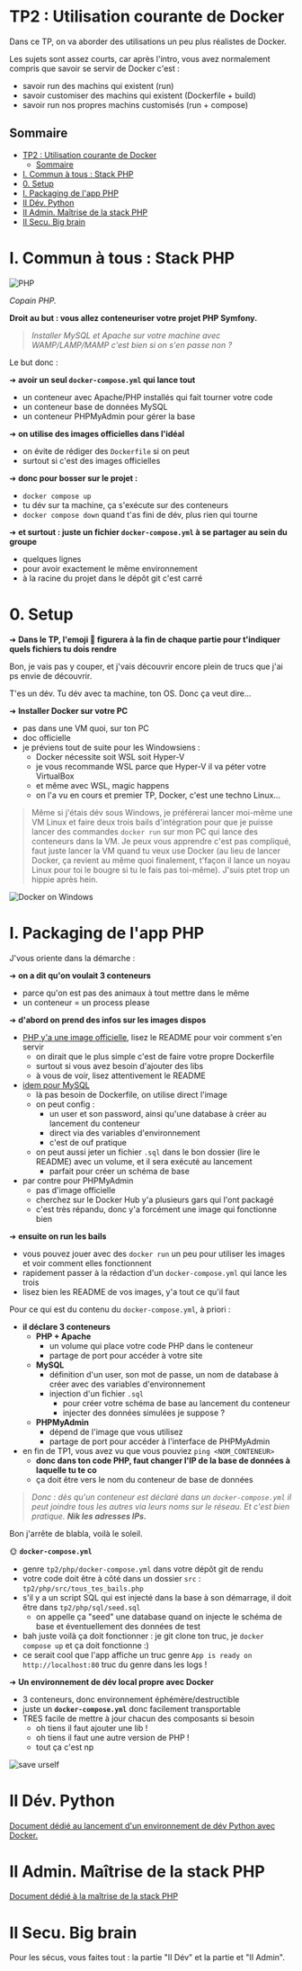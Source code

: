 # TP2 : Utilisation courante de Docker

Dans ce TP, on va aborder des utilisations un peu plus réalistes de Docker.

Les sujets sont assez courts, car après l'intro, vous avez normalement compris que savoir se servir de Docker c'est :

- savoir run des machins qui existent (run)
- savoir customiser des machins qui existent (Dockerfile + build)
- savoir run nos propres machins customisés (run + compose)

## Sommaire

- [TP2 : Utilisation courante de Docker](#tp2--utilisation-courante-de-docker)
  - [Sommaire](#sommaire)
- [I. Commun à tous : Stack PHP](#i-commun-à-tous--stack-php)
- [0. Setup](#0-setup)
- [I. Packaging de l'app PHP](#i-packaging-de-lapp-php)
- [II Dév. Python](#ii-dév-python)
- [II Admin. Maîtrise de la stack PHP](#ii-admin-maîtrise-de-la-stack-php)
- [II Secu. Big brain](#ii-secu-big-brain)

# I. Commun à tous : Stack PHP

![PHP](./img/php.jpg)

*Copain PHP.*

**Droit au but : vous allez conteneuriser votre projet PHP Symfony.**

> *Installer MySQL et Apache sur votre machine avec WAMP/LAMP/MAMP c'est bien si on s'en passe non ?*

Le but donc :

➜ **avoir un seul `docker-compose.yml` qui lance tout**

- un conteneur avec Apache/PHP installés qui fait tourner votre code
- un conteneur base de données MySQL
- un conteneur PHPMyAdmin pour gérer la base

➜ **on utilise des images officielles dans l'idéal**

- on évite de rédiger des `Dockerfile` si on peut
- surtout si c'est des images officielles

➜ **donc pour bosser sur le projet :**

- `docker compose up`
- tu dév sur ta machine, ça s'exécute sur des conteneurs
- `docker compose down` quand t'as fini de dév, plus rien qui tourne

➜ **et surtout : juste un fichier `docker-compose.yml` à se partager au sein du groupe**

- quelques lignes
- pour avoir exactement le même environnement
- à la racine du projet dans le dépôt git c'est carré

# 0. Setup

➜ **Dans le TP, l'emoji 📜 figurera à la fin de chaque partie pour t'indiquer quels fichiers tu dois rendre**

Bon, je vais pas y couper, et j'vais découvrir encore plein de trucs que j'ai ps envie de découvrir.

T'es un dév. Tu dév avec ta machine, ton OS. Donc ça veut dire...

➜ **Installer Docker sur votre PC**

- pas dans une VM quoi, sur ton PC
- doc officielle
- je préviens tout de suite pour les Windowsiens :
  - Docker nécessite soit WSL soit Hyper-V
  - je vous recommande WSL parce que Hyper-V il va péter votre VirtualBox
  - et même avec WSL, magic happens
  - on l'a vu en cours et premier TP, Docker, c'est une techno Linux...

> Même si j'étais dév sous Windows, je préférerai lancer moi-même une VM Linux et faire deux trois bails d'intégration pour que je puisse lancer des commandes `docker run` sur mon PC qui lance des conteneurs dans la VM. Je peux vous apprendre c'est pas compliqué, faut juste lancer la VM quand tu veux use Docker (au lieu de lancer Docker, ça revient au même quoi finalement, t'façon il lance un noyau Linux pour toi le bougre si tu le fais pas toi-même). J'suis ptet trop un hippie après hein.

![Docker on Windows](./img/docker_on_windows.jpg)

# I. Packaging de l'app PHP

J'vous oriente dans la démarche :

➜ **on a dit qu'on voulait 3 conteneurs**

- parce qu'on est pas des animaux à tout mettre dans le même
- un conteneur = un process please

➜ **d'abord on prend des infos sur les images dispos**

- [PHP y'a une image officielle](https://hub.docker.com/_/php), lisez le README pour voir comment s'en servir
  - on dirait que le plus simple c'est de faire votre propre Dockerfile
  - surtout si vous avez besoin d'ajouter des libs
  - à vous de voir, lisez attentivement le README
- [idem pour MySQL](https://hub.docker.com/_/mysql)
  - là pas besoin de Dockerfile, on utilise direct l'image
  - on peut config :
    - un user et son password, ainsi qu'une database à créer au lancement du conteneur
    - direct via des variables d'environnement
    - c'est de ouf pratique
  - on peut aussi jeter un fichier `.sql` dans le bon dossier (lire le README) avec un volume, et il sera exécuté au lancement
    - parfait pour créer un schéma de base
- par contre pour PHPMyAdmin
  - pas d'image officielle
  - cherchez sur le Docker Hub y'a plusieurs gars qui l'ont packagé
  - c'est très répandu, donc y'a forcément une image qui fonctionne bien

➜ **ensuite on run les bails**

- vous pouvez jouer avec des `docker run` un peu pour utiliser les images et voir comment elles fonctionnent
- rapidement passer à la rédaction d'un `docker-compose.yml` qui lance les trois
- lisez bien les README de vos images, y'a tout ce qu'il faut

Pour ce qui est du contenu du `docker-compose.yml`, à priori :

- **il déclare 3 conteneurs**
  - **PHP + Apache**
    - un volume qui place votre code PHP dans le conteneur
    - partage de port pour accéder à votre site
  - **MySQL**
    - définition d'un user, son mot de passe, un nom de database à créer avec des variables d'environnement
    - injection d'un fichier `.sql`
      - pour créer votre schéma de base au lancement du conteneur
      - injecter des données simulées je suppose ?
  - **PHPMyAdmin**
    - dépend de l'image que vous utilisez
    - partage de port pour accéder à l'interface de PHPMyAdmin
- en fin de TP1, vous avez vu que vous pouviez `ping <NOM_CONTENEUR>`
  - **donc dans ton code PHP, faut changer l'IP de la base de données à laquelle tu te co**
  - ça doit être vers le nom du conteneur de base de données

> *Donc : dès qu'un conteneur est déclaré dans un `docker-compose.yml` il peut joindre tous les autres via leurs noms sur le réseau. Et c'est bien pratique. **Nik les adresses IPs.***

Bon j'arrête de blabla, voilà le soleil.

🌞 **`docker-compose.yml`**

- genre `tp2/php/docker-compose.yml` dans votre dépôt git de rendu
- votre code doit être à côté dans un dossier `src` : `tp2/php/src/tous_tes_bails.php`
- s'il y a un script SQL qui est injecté dans la base à son démarrage, il doit être dans `tp2/php/sql/seed.sql`
  - on appelle ça "seed" une database quand on injecte le schéma de base et éventuellement des données de test
- bah juste voilà ça doit fonctionner : je git clone ton truc, je `docker compose up` et ça doit fonctionne :)
- ce serait cool que l'app affiche un truc genre `App is ready on http://localhost:80` truc du genre dans les logs !

➜ **Un environnement de dév local propre avec Docker**

- 3 conteneurs, donc environnement éphémère/destructible
- juste un **`docker-compose.yml`** donc facilement transportable
- TRES facile de mettre à jour chacun des composants si besoin
  - oh tiens il faut ajouter une lib !
  - oh tiens il faut une autre version de PHP !
  - tout ça c'est np

![save urself](img/save_urself.png)

# II Dév. Python

[Document dédié au lancement d'un environnement de dév Python avec Docker.](./Rendu_tp2_dev.md)

# II Admin. Maîtrise de la stack PHP

[Document dédié à la maîtrise de la stack PHP](./Rendu_Tp2_admin.md)

# II Secu. Big brain

Pour les sécus, vous faites tout : la partie "II Dév" et la partie et "II Admin".